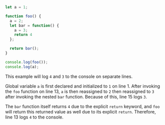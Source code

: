 ```js
let a = 1;

function foo() {
  a = 2;
  let bar = function() {
    a = 3;
    return 4
  };

  return bar();
}

console.log(foo());
console.log(a);
```
This example will log `4` and `3` to the console on separate lines.

Global variable `a` is first declared and initialized to `1` on line 1. After invoking the `foo` function on line 13, `a` is then reassigned to `2` then reassigned to `3` after invoking the nested `bar` function. Because of this, line 15 logs `3`.

The `bar` function itself returns `4` due to the explicit `return` keyword, and `foo` will return this returned value as well due to its explicit `return`. Therefore, line 13 logs `4` to the console.